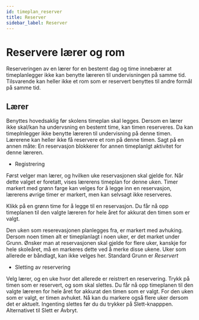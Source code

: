 ```yaml
---
id: timeplan_reserver
title: Reserver
sidebar_label: Reserver
---
```


# Reservere lærer og rom

Reserveringen av en lærer for en bestemt dag og time innebærer at timeplanlegger ikke kan benytte læreren til undervisningen på samme tid. Tilsvarende kan heller ikke et rom som er reservert benyttes til andre formål på samme tid.

## Lærer
Benyttes hovedsaklig før skolens timeplan skal legges. Dersom en lærer ikke skal/kan ha undervsning en bestemt time, kan timen reserveres. Da kan timeplnlegger ikke benytte læreren til undervisning på denne timen. Lærerene kan heller ikke få reservere et rom på denne timen. Sagt på en annen måte: En reservasjon blokkerer for annen timeplanlgt aktivitet for denne læreren.

- Registrering

Først velger man lærer, og hvilken uke reservasjonen skal gjelde for. Når dette valget er foretatt, vises lærerens timeplan for denne uken. Timer markert med grønn farge kan velges for å legge inn en reservasjon, lærerens øvrige timer er markert, men kan selvsagt ikke reserveres.

Klikk på en grønn time for å legge til en reservasjon. Du får nå opp timeplanen til den valgte læreren for hele året for akkurat den timen som er valgt. 

Den uken som reserevasjonen planlegges fra, er markert med avhuking. Dersom noen timen alt er timeplanlagt i noen uker, er det market under Grunn. Ønsker man at reservasjonen skal gjelde for flere uker, kanskje for hele skoleåret, må en markeres dette ved å merke disse ukene. Uker som allerede er båndlagt, kan ikke velges her. Standard Grunn er *Reservert*

- Sletting av reservering

Velg lærer, og en uke hvor det allerede er reistrert en reservering. Trykk på timen som er reservert, og som skal slettes. Du får nå opp timeplanen til den valgte læreren for hele året for akkurat den timen som er valgt. For den uken som er valgt, er timen avhuket. Nå kan du markere også flere uker dersom det er aktuelt. Ingenting slettes før du du trykker på Slett-knapppen. Alternativet til Slett er Avbryt.
